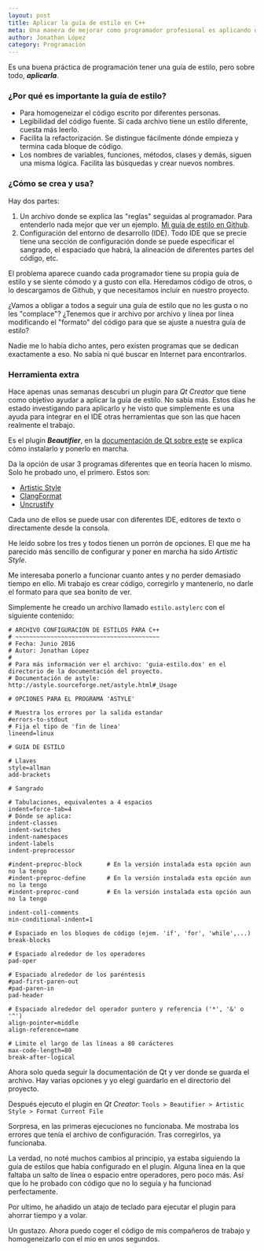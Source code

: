 ```yaml
---
layout: post
title: Aplicar la guía de estilo en C++
meta: Una manera de mejorar como programador profesional es aplicando de forma consistente una guía de estilo.
author: Jonathan López
category: Programación
---
```


Es una buena práctica de programación tener una guía de estilo, pero sobre todo, ***aplicarla***. 

### ¿Por qué es importante la guía de estilo?

* Para homogeneizar el código escrito por diferentes personas.
* Legibilidad del código fuente. Si cada archivo tiene un estilo diferente, cuesta más leerlo.
* Facilita la refactorización. Se distingue fácilmente dónde empieza y termina cada bloque de código.
* Los nombres de variables, funciones, métodos, clases y demás, siguen una misma lógica. Facilita las búsquedas y crear nuevos nombres.

### ¿Cómo se crea y usa?

Hay dos partes:

1. Un archivo donde se explica las "reglas" seguidas al programador. Para entenderlo nada mejor que ver un ejemplo. [Mi guía de estilo en Github](https://github.com/Jolouster/Guia-de-estilo.git).
2. Configuración del entorno de desarrollo (IDE). Todo IDE que se precie tiene una sección de configuración donde se puede especificar el sangrado, el espaciado que habrá, la alineación de diferentes partes del código, etc.

El problema aparece cuando cada programador tiene su propia guía de estilo y se siente cómodo y a gusto con ella. Heredamos código de otros, o lo descargamos de Github, y que necesitamos incluir en nuestro proyecto.

¿Vamos a obligar a todos a seguir una guía de estilo que no les gusta o no les "complace"? ¿Tenemos que ir archivo por archivo y línea por línea modificando el "formato" del código para que se ajuste a nuestra guía de estilo?

Nadie me lo había dicho antes, pero existen programas que se dedican exactamente a eso. No sabía ni qué buscar en Internet para encontrarlos.

### Herramienta extra

Hace apenas unas semanas descubrí un plugin para *Qt Creator* que tiene como objetivo ayudar a aplicar la guía de estilo. No sabía más. Estos días he estado investigando para aplicarlo y he visto que simplemente es una ayuda para integrar en el IDE otras herramientas que son las que hacen realmente el trabajo.

Es el plugin ***Beautifier***, en la [documentación de Qt sobre este](http://doc.qt.io/qtcreator/creator-beautifier.html) se explica cómo instalarlo y ponerlo en marcha. 

Da la opción de usar 3 programas diferentes que en teoría hacen lo mismo. Solo he probado uno, el primero. Estos son:

* [Artistic Style](http://astyle.sourceforge.net/)
* [ClangFormat](http://clang.llvm.org/docs/ClangFormat.html)
* [Uncrustify](http://uncrustify.sourceforge.net/)

Cada uno de ellos se puede usar con diferentes IDE, editores de texto o directamente desde la consola.

He leído sobre los tres y todos tienen un porrón de opciones. El que me ha parecido más sencillo de configurar y poner en marcha ha sido *Artistic Style*. 

Me interesaba ponerlo a funcionar cuanto antes y no perder demasiado tiempo en ello. Mi trabajo es crear código, corregirlo y mantenerlo, no darle el formato para que sea bonito de ver.

Simplemente he creado un archivo llamado `estilo.astylerc` con el siguiente contenido:

	# ARCHIVO CONFIGURACIÓN DE ESTILOS PARA C++
	# ~~~~~~~~~~~~~~~~~~~~~~~~~~~~~~~~~~~~~~~~~
	# Fecha: Junio 2016
	# Autor: Jonathan López
	#
	# Para más información ver el archivo: 'guia-estilo.dox' en el directorio de la documentación del proyecto.
	# Documentación de astyle: http://astyle.sourceforge.net/astyle.html#_Usage

	# OPCIONES PARA EL PROGRAMA 'ASTYLE'

	# Muestra los errores por la salida estandar
	#errors-to-stdout
	# Fija el tipo de 'fin de línea'
	lineend=linux

	# GUIA DE ESTILO

	# Llaves
	style=allman
	add-brackets

	# Sangrado

	# Tabulaciones, equivalentes a 4 espacios
	indent=force-tab=4
	# Dónde se aplica:
	indent-classes
	indent-switches
	indent-namespaces
	indent-labels
	indent-preprocessor

	#indent-preproc-block		# En la versión instalada esta opción aun no la tengo
	#indent-preproc-define		# En la versión instalada esta opción aun no la tengo
	#indent-preproc-cond		# En la versión instalada esta opción aun no la tengo

	indent-col1-comments
	min-conditional-indent=1

	# Espaciado en los bloques de código (ejem. 'if', 'for', 'while',...)
	break-blocks

	# Espaciado alrededor de los operadores
	pad-oper

	# Espaciado alrededor de los paréntesis
	#pad-first-paren-out
	#pad-paren-in
	pad-header

	# Espaciado alrededor del operador puntero y referencia ('*', '&' o '^')
	align-pointer=middle
	align-reference=name

	# Limite el largo de las líneas a 80 carácteres
	max-code-length=80
	break-after-logical

Ahora solo queda seguir la documentación de Qt y ver donde se guarda el archivo. Hay varias opciones y yo elegí guardarlo en el directorio del proyecto.

Después ejecuto el plugin en *Qt Creator*: `Tools > Beautifier > Artistic Style > Format Current File`

Sorpresa, en las primeras ejecuciones no funcionaba. Me mostraba los errores que tenía el archivo de configuración. Tras corregirlos, ya funcionaba.

La verdad, no noté muchos cambios al principio, ya estaba siguiendo la guía de estilos que había configurado en el plugin. Alguna línea en la que faltaba un salto de línea o espacio entre operadores, pero poco más. Así que ĺo he probado con código que no lo seguía y ha funcionad perfectamente.

Por ultimo, he añadido un atajo de teclado para ejecutar el plugin para ahorrar tiempo y a volar.

Un gustazo. Ahora puedo coger el código de mis compañeros de trabajo y homogeneizarlo con el mio en unos segundos.